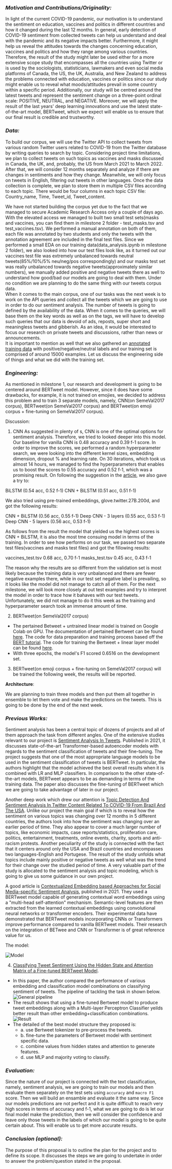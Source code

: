 
### *Motivation and Contributions/Originality:* 

In light of the current COVID-19 pandemic, our motivation is to understand the sentiment on education, vaccines and politics in different countries and how it changed during the last 12 months. In general, early detection of COVID-19 sentiment from collected tweets can help us understand and deal with the pandemic and its negative impacts better. Furthermore, it might help us reveal the attitudes towards the changes concerning education, vaccines and politics and how they range among various countries. Therefore, the result of the study might later be used either for a more extensive scope study that encompasses all the countries using Twitter or is used by the sociologists, statisticians, lawmakers and even social media platforms of Canada, the US, the UK, Australia, and New Zealand to address the problems connected with education, vaccines or politics since our study might enable us to reveal what moods/attitudes prevail in some country within a specific period. Additionally, our study will be centred around the latest tweets and represent the sentiment change on a three-point ordinal scale: POSITIVE, NEUTRAL, and NEGATIVE. Moreover, we will apply the result of the last years' deep learning innovations and use the latest state-of-the-art model, BERTweet, which we expect will enable us to ensure that our final result is credible and trustworthy.


### *Data:*

To build our corpus, we will use the Twitter API to collect tweets from various random Twitter users related to COVID-19 from the Twitter database by writing queries to search by topic. Considering project time limitations, we plan to collect tweets on such topics as vaccines and masks discussed in Canada, the UK, and, probably, the US from March 2021 to March 2022. After that, we will consider 12 months separately and analyze if there are changes in sentiments and how they change. Meanwhile, we will only focus on tweets in English, filtering out tweets in other languages. Once the data collection is complete, we plan to store them in multiple CSV files according to each topic. There would be four columns in each topic CSV file: Country_name, Time, Tweet_id, Tweet_content.

We have not started building the corpus yet due to the fact that we managed to secure Academic Research Access only a couple of days ago. With the elevated access we managed to built two small test sets(masks and vaccines, you can find them in milestone 2 folder - test_masks.tsv and test_vaccines.tsv). We performed a manual annotation on both of them, each file was annotated by two students and only the tweets with the annotation agreement are included in the final test files. Since we performed a small EDA on our training data(data_analysis.ipynb in milestone 2 folder), we also looked into how our test files look like, as it turned out our vaccines test file was extremely unbalanced towards neutral tweets(85%/10%/5% neu/neg/pos correspondingly) and our masks test set was really unbalanced towards negative tweets(approximately similar numbers), we manually added positive and negative tweets there as well to understand how good/bad our models are going to deal with them. Under no condition we are planning to do the same thing with our tweets corpus data.<br>
When it comes to the main corpus, one of our tasks was the next week is to work on the API queries and collect all the tweets which we are going to use in order to do our sentiment analysis. The number of tweets is going to defined by the availability of the data. When it comes to the queries, we will base them on the key words as well as on the tags, we will have to develop such queries that our data is devoid of ads, reposts, super short and meaningless tweets and gibberish. As an idea, it would be interested to focus our research on private tweets and discussions, rather than news or announcements.<br>
It is important to mention as well that we also gathered an [annotated training data](https://alt.qcri.org/semeval2017/task4/?id=download-the-full-training-data-for-semeval-2017-task-4) with positive/negative/neutral labels and our training set is comprised of around 15000 examples. Let us discuss the engineering side of things and what we did with the training set.


### *Engineering:*

As mentioned in milestone 1, our research and development is going to be centered around BERTweet model. However, since it does have some drawbacks, for example, it is not trained on emojies, we decided to address this problem and to train 3 separate models, namely, CNN(on SemeVal2017 corpus), BERTweet(on SemeVal2017 corpus) and BERTweet(on emoji corpus + fine-tuning on SemeVal2017 corpus).

<!-- #raw -->
Discussion:

1) CNN 
As suggested in plenty of 
s, CNN is one of the optimal options for sentiment analysis. Therefore, we tried to looked deeper into this model. Our baseline for vanilla CNN is 0.48 accuracy and 0.39 f-1 score. In order to improve the scores, we performed a random hyperparameter search, we were looking into the different kernel sizes, embedding dimension, dropout % and learning rate. On 30 iterations, which took us almost 14 hours, we managed to find the hyperparameters that enables us to boost the scores to 0.55 accuracy and 0.52 f-1, which was a promising result. On following the suggestion in the [article](https://ieeexplore.ieee.org/stamp/stamp.jsp?tp=&arnumber=9336549), we also gave a try to:

BiLSTM                     (0.54 acc, 0.52 f-1)
CNN + BiLSTM               (0.51 acc, 0.51 f-1)

We also tried using pre-trained embeddings, glove.twitter.27B.200d, and got the following results:

CNN + BiLSTM               (0.56 acc, 0.55 f-1)
Deep CNN - 3 layers        (0.55 acc, 0.53 f-1)
Deep CNN - 5 layers        (0.56 acc, 0.53 f-1)

As follows from the result the model that yielded us the highest scores is CNN + BiLSTM, it is also the most tme consuing model in terms of the training. In order to see how performs on our task, we passed two separate test files(vaccines and masks test files) and got the fillowing results:

vaccines_test.tsv          0.68 acc, 0.70 f-1
masks_test.tsv             0.45 acc, 0.43 f-1

The reason why the results are so different from the validation set is most likely because the training data is very unbalanced and there are fewer negative examples there, while in our test set negative label is prevailing, so it looks like the model did not manage to catch all of them. For the next milestone, we will look more closely at out test examples and try to interpret the model in order to trace how it bahaves with our test tweets. Unfortunately, we did not manage to do it this week as the training and hyperparameter search took an immense amount of time.


2) BERTweet(on SemeVal2017 corpus)
- The pertained Betweet + untrained linear model is trained on Google Colab on GPU. The documentation of pertained Bertweet can be found [here](https://huggingface.co/docs/transformers/model_doc/bertweet). The code for data preparation and training process based off the [BERT tutorial](https://github.ubc.ca/mds-cl-2021-22/COLX_585_trends_students/blob/master/tutorials/BPE-BERT/bert_pytorch.ipynb). The code for training the Bertweet + linear layer model can be found [here](https://github.ubc.ca/maryisme/covid_sentiment/blob/jiajing/milestone_2/Bertweet.ipynb).
- With three epochs, the model's F1 scored 0.6516 on the development set.  

3) BERTweet(on emoji corpus + fine-tuning on SemeVal2017 corpus) will be trained the following week, the results will be reported.
<!-- #endraw -->

**Architecture**:  

We are planning to train three models and then put them all together in ensemble to let them vote and make the predictions on the tweets. This is going to be done by the end of the next week.


### *Previous Works:*

Sentiment analysis has been a central topic of dozens of projects and all of them approach the task from different angles. One of the extensive studies relevant to our project is [Sentiment Analysis In Tweets](https://arxiv.org/pdf/2105.14373.pdf). Published in 2021, it discusses state-of-the-art Transformer-based autoencoder models with regards to the sentiment classification of tweets and their fine-tuning. The project suggests that one of the most appropriate language models to be used in the sentiment classification of tweets is BERTweet. In particular, the authors highlight that the model achieved the best overall results when it is combined with LR and MLP classifiers. In comparison to the other state-of-the-art models, BERTweet appears to be as demanding in terms of the training data. The paper also discusses the fine-tuning of BERTweet which we are going to take advantage of later in our project. 

Another deep work which drew our attention is [Topic Detection And Sentiment Analysis In Twitter Content Related To
COVID-19 From Brazil And The USA](https://reader.elsevier.com/reader/sd/pii/S1568494620309959?token=C97EBF27675DB4CB18FC39AE89B9E0A5D092DE0B14E169DF42E2CAFD8313E6ABA42C2766DC26AFB9C64394F60E7E5906&originRegion=us-east-1&originCreation=20220403000432). Unlike our project the main goal if which is to reveal how the sentiment on various topics was changing over 12 months in 5 different countries, the authors look into how the sentiment was changing over an earlier period of time. They also appear to cover a much larger number of topics, like economic impacts, case reports/statistics, proliferation care, politics, entertainment, treatments, online events, charity, sports and anti-racism protests. Another peculiarity of the study is connected with the fact that it centers around only the USA and Brazil countries and encompasses two languages-English and Portugese. The result of the study unfolds what topics include mainly positive or negative tweets as well what was the trend for their change over the studied period of time. A very valuable part of the study is allocated to the sentiment analysis and topic modeling, which is going to give us some guidance in our own project.  

A good article is [Contextualized Embedding based Approaches for Social Media-specific Sentiment Analysis](https://ieeexplore.ieee.org/abstract/document/9680025), published in 2021. They used a BERTweet model capable of generating contextual word embeddings using a "multi-head self-attention" mechanism. Semantic-level features are then extracted from the learned contextual embeddings using convolutional neural networks or transformer encoders. Their experimental data have demonstrated that BERTweet models incorporating CNNs or Transformers improve performance compared to vanilla BERTweet models. Their research on the integration of BETwee and CNN or Transformer is of great reference value for us.

The model:

![Model](Pics/sakhr3-p8-sakhr-large.gif)    

4. [Classifying Tweet Sentiment Using the Hidden State and Attention Matrix of a Fine-tuned BERTweet Model](https://arxiv.org/abs/2109.14692). 
- In this paper, the author compared the performance of various embedding and classification model combinations on classifying sentiment of tweets. The pipeline of tackling the task in shown below.  ![General pipeline](Pics/pipeline.png?raw=true "General pipeline")
- The result shows that using a fine-tuned Bertweet model to produce tweet embeddings along with a Multi-layer Perceptron Classifier yeilds better result than other embedding+classification combinations. 
![Result](Pics/result.png?raw=true "Result table")
- The detailed of the best model structure they proposed is: 
	- a.  use Bertweet tokenizer to pre-process the tweets.
	- b. fine-tune the parameters of Bertweet model with sentiment specific data.
	- c. combine values from hidden states and attention to generate features.
	- d. use MLP and majority voting to classify. 


### *Evaluation:*

Since the nature of our project is connected with the text classification, namely, sentiment analysis, we are going to train our models and then evaluate them separately on the test sets using ``accuracy`` and ``macro F1`` score. Then we will build an ensamble and evaluate it the same way. Since our models predictions are not perfect and it is quite difficult to reach very high scores in terms of accuracy and f-1, what we are going to do is let our final model make the prediction, then we will consider the confidence and leave only those tweets in the labels of which our model is going to be quite certain about. This will enable us to get more accurate results.


### *Conclusion (optional):*

The purpose of this proposal is to outline the plan for the project and to define its scope. It discusses the steps we are going to undertake in order to answer the problem/question stated in the proposal.

